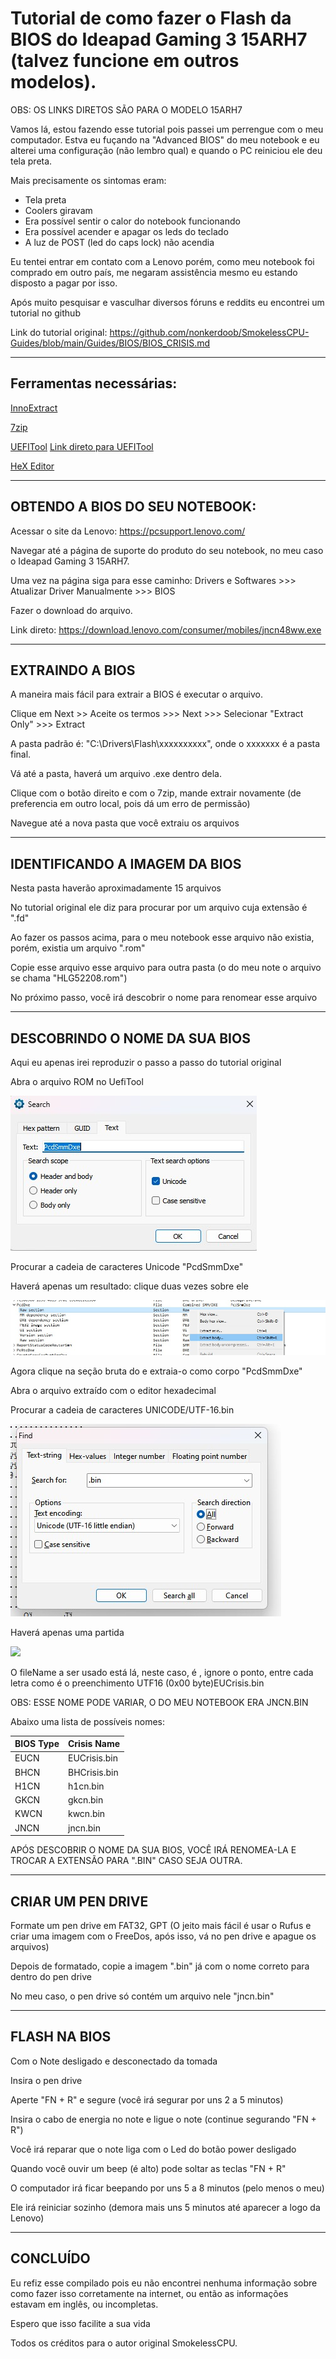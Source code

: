 # Tutorial de como fazer o Flash da BIOS do Ideapad Gaming 3 15ARH7 (talvez funcione em outros modelos).

OBS: OS LINKS DIRETOS SÃO PARA O MODELO 15ARH7

Vamos lá, estou fazendo esse tutorial pois passei um perrengue com o meu computador. Estva eu fuçando na "Advanced BIOS" do meu notebook e eu alterei uma configuração (não lembro qual) e quando o PC reiniciou ele deu tela preta.

Mais precisamente os sintomas eram:
* Tela preta
* Coolers giravam
* Era possível sentir o calor do notebook funcionando
* Era possível acender e apagar os leds do teclado
* A luz de POST (led do caps lock) não acendia

Eu tentei entrar em contato com a Lenovo porém, como meu notebook foi comprado em outro país, me negaram assistência mesmo eu estando disposto a pagar por isso.

Após muito pesquisar e vasculhar diversos fóruns e reddits eu encontrei um tutorial no github

Link do tutorial original: https://github.com/nonkerdoob/SmokelessCPU-Guides/blob/main/Guides/BIOS/BIOS_CRISIS.md

---

## Ferramentas necessárias:

[InnoExtract](https://github.com/dscharrer/innoextract/releases)

[7zip](https://www.7-zip.org/download.html)

[UEFITool](https://github.com/LongSoft/UEFITool/releases)
[Link direto para UEFITool](https://github.com/LongSoft/UEFITool/releases/download/A68/UEFITool_NE_A68_win64.zip)

[HeX Editor](https://mh-nexus.de/en/hxd/)

---

## OBTENDO A BIOS DO SEU NOTEBOOK:

Acessar o site da Lenovo: https://pcsupport.lenovo.com/

Navegar até a página de suporte do produto do seu notebook, no meu caso o Ideapad Gaming 3 15ARH7.

Uma vez na página siga para esse caminho: Drivers e Softwares >>> Atualizar Driver Manualmente >>> BIOS

Fazer o download do arquivo.

Link direto: https://download.lenovo.com/consumer/mobiles/jncn48ww.exe

---

## EXTRAINDO A BIOS

A maneira mais fácil para extrair a BIOS é executar o arquivo.

Clique em Next >> Aceite os termos >>> Next >>> Selecionar "Extract Only" >>> Extract

A pasta padrão é: "C:\Drivers\Flash\xxxxxxxxxx", onde o xxxxxxx é a pasta final.

Vá até a pasta, haverá um arquivo .exe dentro dela.

Clique com o botão direito e com o 7zip, mande extrair novamente (de preferencia em outro local, pois dá um erro de permissão)

Navegue até a nova pasta que você extraiu os arquivos


---

## IDENTIFICANDO A IMAGEM DA BIOS

Nesta pasta haverão aproximadamente 15 arquivos

No tutorial original ele diz para procurar por um arquivo cuja extensão é ".fd"

Ao fazer os passos acima, para o meu notebook esse arquivo não existia, porém, existia um arquivo ".rom"

Copie esse arquivo esse arquivo para outra pasta (o do meu note o arquivo se chama "HLG52208.rom")

No próximo passo, você irá descobrir o nome para renomear esse arquivo

---

## DESCOBRINDO O NOME DA SUA BIOS

Aqui eu apenas irei reproduzir o passo a passo do tutorial original

Abra o arquivo ROM no UefiTool

![](Imagens/PcdSearch.jpg)

Procurar a cadeia de caracteres Unicode "PcdSmmDxe"

Haverá apenas um resultado: clique duas vezes sobre ele

![](Imagens/PCDExtractBody.jpg)

Agora clique na seção bruta do e extraia-o como corpo "PcdSmmDxe"

Abra o arquivo extraído com o editor hexadecimal

Procurar a cadeia de caracteres UNICODE/UTF-16.bin

![](Imagens/HxD_Search.jpg)

Haverá apenas uma partida

![](Imagens/Match.jpg)

O fileName a ser usado está lá, neste caso, é , ignore o ponto, entre cada letra como é o preenchimento UTF16 (0x00 byte)EUCrisis.bin

OBS: ESSE NOME PODE VARIAR, O DO MEU NOTEBOOK ERA JNCN.BIN

Abaixo uma lista de possíveis nomes:

| BIOS Type | Crisis Name   |
|-----------|---------------|
| EUCN      | EUCrisis.bin  |
| BHCN      | BHCrisis.bin  |
| H1CN      | h1cn.bin      |
| GKCN      | gkcn.bin      |
| KWCN      | kwcn.bin      |
| JNCN      | jncn.bin      |


APÓS DESCOBRIR O NOME DA SUA BIOS, VOCÊ IRÁ RENOMEA-LA E TROCAR A EXTENSÃO PARA ".BIN" CASO SEJA OUTRA.

---

## CRIAR UM PEN DRIVE

Formate um pen drive em FAT32, GPT (O jeito mais fácil é usar o Rufus e criar uma imagem com o FreeDos, após isso, vá no pen drive e apague os arquivos)

Depois de formatado, copie a imagem ".bin" já com o nome correto para dentro do pen drive

No meu caso, o pen drive só contém um arquivo nele "jncn.bin"

---

## FLASH NA BIOS

Com o Note desligado e desconectado da tomada

Insira o pen drive

Aperte "FN + R" e segure (você irá segurar por uns 2 a 5 minutos)

Insira o cabo de energia no note e ligue o note (continue segurando "FN + R")

Você irá reparar que o note liga com o Led do botão power desligado

Quando você ouvir um beep (é alto) pode soltar as teclas "FN + R"

O computador irá ficar beepando por uns 5 a 8 minutos (pelo menos o meu)

Ele irá reiniciar sozinho (demora mais uns 5 minutos até aparecer a logo da Lenovo)

---

## CONCLUÍDO

Eu refiz esse compilado pois eu não encontrei nenhuma informação sobre como fazer isso corretamente na internet, ou então as informações estavam em inglês, ou incompletas.

Espero que isso facilite a sua vida

Todos os créditos para o autor original SmokelessCPU.
